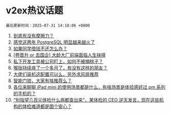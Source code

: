# v2ex热议话题

`最后更新时间：2025-07-31 14:18:06 +0800`

1. [到底有没有摩擦力？](https://www.v2ex.com/t/1148808)
1. [感觉这两年 PostgreSQL 明显越来越火了](https://www.v2ex.com/t/1148894)
1. [如果同学借钱不还怎么办？](https://www.v2ex.com/t/1148784)
1. [[卷晋升 or 去国企] 大龄大厂前端面临人生抉择](https://www.v2ex.com/t/1148794)
1. [私下开发工具被公司盯上，如何不被摘桃子？](https://www.v2ex.com/t/1148834)
1. [喉咙持续痒了一个多月了，有没有这样的朋友？](https://www.v2ex.com/t/1148938)
1. [大佬们装机这配置可以么，另外求风扇推荐](https://www.v2ex.com/t/1148901)
1. [智能门锁，大家有啥推荐么？](https://www.v2ex.com/t/1148780)
1. [各位来聊聊 iPad mini 的使用场景都是什么，有啥场景是体验感好过 pm 系列的手机的？](https://www.v2ex.com/t/1148920)
1. [“别指望几百元体检什么病都查出来”，某体检的 CEO 逆天发言，现在这些机构的体检难道都是图个安心？](https://www.v2ex.com/t/1148923)


